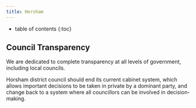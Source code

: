 ```yaml
---
title: Horsham
---
```

* table of contents 
{:toc}

## Council Transparency

We are dedicated to complete transparency at all levels of government, including 
local councils.

Horsham district council should end its current cabinet system, which allows important
decisions to be taken in private by a dominant party, and change back to a system where 
all councillors can be involved in decision-making.